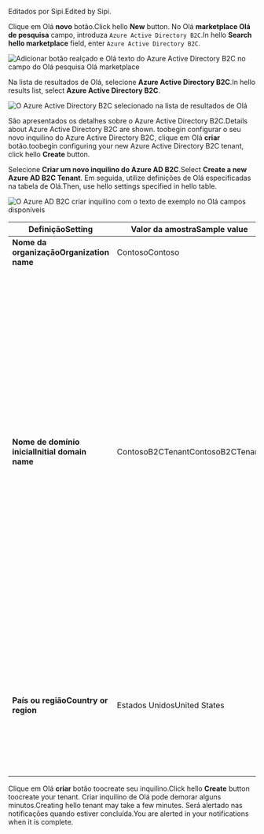 <span data-ttu-id="94031-101">Editados por Sipi.</span><span class="sxs-lookup"><span data-stu-id="94031-101">Edited by Sipi.</span></span>

<span data-ttu-id="94031-102">Clique em Olá **novo** botão.</span><span class="sxs-lookup"><span data-stu-id="94031-102">Click hello **New** button.</span></span> <span data-ttu-id="94031-103">No Olá **marketplace Olá de pesquisa** campo, introduza `Azure Active Directory B2C`.</span><span class="sxs-lookup"><span data-stu-id="94031-103">In hello **Search hello marketplace** field, enter `Azure Active Directory B2C`.</span></span>

![Adicionar botão realçado e Olá texto do Azure Active Directory B2C no campo do Olá pesquisa Olá marketplace](./media/active-directory-b2c-create-tenant/find-azure-ad-b2c.png)

<span data-ttu-id="94031-105">Na lista de resultados de Olá, selecione **Azure Active Directory B2C**.</span><span class="sxs-lookup"><span data-stu-id="94031-105">In hello results list, select **Azure Active Directory B2C**.</span></span>

![O Azure Active Directory B2C selecionado na lista de resultados de Olá](./media/active-directory-b2c-create-tenant/find-azure-ad-b2c-result.png)

<span data-ttu-id="94031-107">São apresentados os detalhes sobre o Azure Active Directory B2C.</span><span class="sxs-lookup"><span data-stu-id="94031-107">Details about Azure Active Directory B2C are shown.</span></span> <span data-ttu-id="94031-108">toobegin configurar o seu novo inquilino do Azure Active Directory B2C, clique em Olá **criar** botão.</span><span class="sxs-lookup"><span data-stu-id="94031-108">toobegin configuring your new Azure Active Directory B2C tenant, click hello **Create** button.</span></span>

<span data-ttu-id="94031-109">Selecione **Criar um novo inquilino do Azure AD B2C**.</span><span class="sxs-lookup"><span data-stu-id="94031-109">Select **Create a new Azure AD B2C Tenant**.</span></span> <span data-ttu-id="94031-110">Em seguida, utilize definições de Olá especificadas na tabela de Olá.</span><span class="sxs-lookup"><span data-stu-id="94031-110">Then, use hello settings specified in hello table.</span></span>

![O Azure AD B2C criar inquilino com o texto de exemplo no Olá campos disponíveis](./media/active-directory-b2c-create-tenant/create-new-b2c-tenant.png)

| <span data-ttu-id="94031-112">Definição</span><span class="sxs-lookup"><span data-stu-id="94031-112">Setting</span></span>      | <span data-ttu-id="94031-113">Valor da amostra</span><span class="sxs-lookup"><span data-stu-id="94031-113">Sample value</span></span>  | <span data-ttu-id="94031-114">Descrição</span><span class="sxs-lookup"><span data-stu-id="94031-114">Description</span></span>                                        |
| ------------ | ------- | -------------------------------------------------- |
| <span data-ttu-id="94031-115">**Nome da organização**</span><span class="sxs-lookup"><span data-stu-id="94031-115">**Organization name**</span></span> | <span data-ttu-id="94031-116">Contoso</span><span class="sxs-lookup"><span data-stu-id="94031-116">Contoso</span></span> | <span data-ttu-id="94031-117">Nome da organização de Olá.</span><span class="sxs-lookup"><span data-stu-id="94031-117">Name of hello organization.</span></span> | 
| <span data-ttu-id="94031-118">**Nome de domínio inicial**</span><span class="sxs-lookup"><span data-stu-id="94031-118">**Initial domain name**</span></span> |  <span data-ttu-id="94031-119">ContosoB2CTenant</span><span class="sxs-lookup"><span data-stu-id="94031-119">ContosoB2CTenant</span></span> | <span data-ttu-id="94031-120">Nome de domínio do inquilino Olá B2C.</span><span class="sxs-lookup"><span data-stu-id="94031-120">Domain name for hello B2C tenant.</span></span> <span data-ttu-id="94031-121">Por predefinição, o nome de domínio inicial Olá incluirá. microsoft.com. Pode adicionar um nome de domínio que sua organização utilizará mais tarde.</span><span class="sxs-lookup"><span data-stu-id="94031-121">By default, hello initial domain name will include .microsoft.com. You can add a domain name your organization uses later.</span></span> <span data-ttu-id="94031-122">Não é possível criar um inquilino com Olá mesmo nome de inquilino eliminado anteriormente.</span><span class="sxs-lookup"><span data-stu-id="94031-122">You cannot create a tenant with hello same name as a previously deleted tenant.</span></span> <span data-ttu-id="94031-123">Se se tratar de um inquilino de teste, escolha um nome de não produção, como ContosoB2CTesting.</span><span class="sxs-lookup"><span data-stu-id="94031-123">If this is a test tenant, choose a non-production name such as ContosoB2CTesting.</span></span> |
| <span data-ttu-id="94031-124">**País ou região**</span><span class="sxs-lookup"><span data-stu-id="94031-124">**Country or region**</span></span> | <span data-ttu-id="94031-125">Estados Unidos</span><span class="sxs-lookup"><span data-stu-id="94031-125">United States</span></span> | <span data-ttu-id="94031-126">Escolha o país Olá ou a região para o diretório de Olá.</span><span class="sxs-lookup"><span data-stu-id="94031-126">Choose hello country or region for hello directory.</span></span> <span data-ttu-id="94031-127">diretório de Olá será criado nesta localização e não é possível alterar mais tarde.</span><span class="sxs-lookup"><span data-stu-id="94031-127">hello directory will be created in this location and cannot be changed later.</span></span>  |

<span data-ttu-id="94031-128">Clique em Olá **criar** botão toocreate seu inquilino.</span><span class="sxs-lookup"><span data-stu-id="94031-128">Click hello **Create** button toocreate your tenant.</span></span> <span data-ttu-id="94031-129">Criar inquilino de Olá pode demorar alguns minutos.</span><span class="sxs-lookup"><span data-stu-id="94031-129">Creating hello tenant may take a few minutes.</span></span> <span data-ttu-id="94031-130">Será alertado nas notificações quando estiver concluída.</span><span class="sxs-lookup"><span data-stu-id="94031-130">You are alerted in your notifications when it is complete.</span></span>
